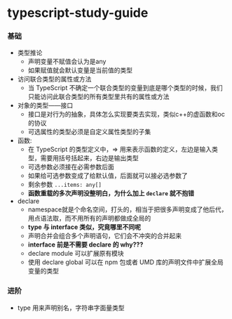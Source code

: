 # typescript-study-guide

### 基础
- 类型推论
  - 声明变量不赋值会认为是any
  - 如果赋值就会默认变量是当前值的类型
- 访问联合类型的属性或方法
  - 当 TypeScript 不确定一个联合类型的变量到底是哪个类型的时候，我们只能访问此联合类型的所有类型里共有的属性或方法
- 对象的类型——接口
  - 接口是对行为的抽象，具体怎么实现要类去实现，类似c++的虚函数和oc的协议
  - 可选属性的类型必须是自定义属性类型的子集
- 函数:
  - 在 TypeScript 的类型定义中，=> 用来表示函数的定义，左边是输入类型，需要用括号括起来，右边是输出类型
  - 可选参数必须接在必需参数后面
  - 如果给可选参数变成了给默认值，后面就可以接必选参数了
  - 剩余参数 `...items: any[]`
  - <b>函数重载的多次声明没整明白，为什么加上 `declare` 就不抱错</b>
- declare
  - namespace就是个命名空间，打头的，相当于把很多声明变成了他后代，用点语法取，而不用所有的声明都做成全局的
  - <b>type 与 interface 类似，究竟哪里不同呢</b>
  - 声明合并会组合多个声明语句，它们会不冲突的合并起来
  - <b>interface 前是不需要 declare 的   why???</b>
  - declare module 可以扩展原有模块
  - 使用 declare global 可以在 npm 包或者 UMD 库的声明文件中扩展全局变量的类型
  
### 进阶
- type 用来声明别名，字符串字面量类型

